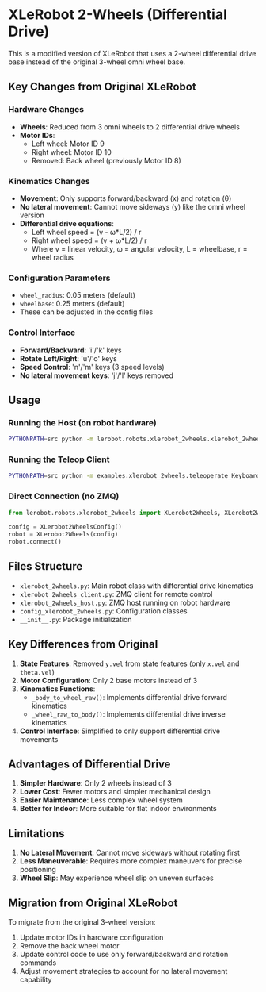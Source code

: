 # XLeRobot 2-Wheels (Differential Drive)

This is a modified version of XLeRobot that uses a 2-wheel differential drive base instead of the original 3-wheel omni wheel base.

## Key Changes from Original XLeRobot

### Hardware Changes
- **Wheels**: Reduced from 3 omni wheels to 2 differential drive wheels
- **Motor IDs**: 
  - Left wheel: Motor ID 9
  - Right wheel: Motor ID 10
  - Removed: Back wheel (previously Motor ID 8)

### Kinematics Changes
- **Movement**: Only supports forward/backward (x) and rotation (θ)
- **No lateral movement**: Cannot move sideways (y) like the omni wheel version
- **Differential drive equations**:
  - Left wheel speed = (v - ω*L/2) / r
  - Right wheel speed = (v + ω*L/2) / r
  - Where v = linear velocity, ω = angular velocity, L = wheelbase, r = wheel radius

### Configuration Parameters
- `wheel_radius`: 0.05 meters (default)
- `wheelbase`: 0.25 meters (default)
- These can be adjusted in the config files

### Control Interface
- **Forward/Backward**: 'i'/'k' keys
- **Rotate Left/Right**: 'u'/'o' keys
- **Speed Control**: 'n'/'m' keys (3 speed levels)
- **No lateral movement keys**: 'j'/'l' keys removed

## Usage

### Running the Host (on robot hardware)
```bash
PYTHONPATH=src python -m lerobot.robots.xlerobot_2wheels.xlerobot_2wheels_host --robot.id=my_xlerobot_2wheels
```

### Running the Teleop Client
```bash
PYTHONPATH=src python -m examples.xlerobot_2wheels.teleoperate_Keyboard
```

### Direct Connection (no ZMQ)
```python
from lerobot.robots.xlerobot_2wheels import XLerobot2Wheels, XLerobot2WheelsConfig

config = XLerobot2WheelsConfig()
robot = XLerobot2Wheels(config)
robot.connect()
```

## Files Structure

- `xlerobot_2wheels.py`: Main robot class with differential drive kinematics
- `xlerobot_2wheels_client.py`: ZMQ client for remote control
- `xlerobot_2wheels_host.py`: ZMQ host running on robot hardware
- `config_xlerobot_2wheels.py`: Configuration classes
- `__init__.py`: Package initialization

## Key Differences from Original

1. **State Features**: Removed `y.vel` from state features (only `x.vel` and `theta.vel`)
2. **Motor Configuration**: Only 2 base motors instead of 3
3. **Kinematics Functions**: 
   - `_body_to_wheel_raw()`: Implements differential drive forward kinematics
   - `_wheel_raw_to_body()`: Implements differential drive inverse kinematics
4. **Control Interface**: Simplified to only support differential drive movements

## Advantages of Differential Drive

1. **Simpler Hardware**: Only 2 wheels instead of 3
2. **Lower Cost**: Fewer motors and simpler mechanical design
3. **Easier Maintenance**: Less complex wheel system
4. **Better for Indoor**: More suitable for flat indoor environments

## Limitations

1. **No Lateral Movement**: Cannot move sideways without rotating first
2. **Less Maneuverable**: Requires more complex maneuvers for precise positioning
3. **Wheel Slip**: May experience wheel slip on uneven surfaces

## Migration from Original XLeRobot

To migrate from the original 3-wheel version:

1. Update motor IDs in hardware configuration
2. Remove the back wheel motor
3. Update control code to use only forward/backward and rotation commands
4. Adjust movement strategies to account for no lateral movement capability
